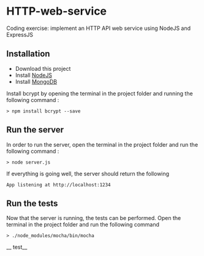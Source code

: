 # HTTP-web-service
Coding exercise: implement an HTTP API web service using NodeJS and ExpressJS
## Installation
- Download this project
- Install [NodeJS](https://nodejs.org/en/download/)
- Install [MongoDB](https://docs.mongodb.com/manual/administration/install-community/)

Install bcrypt by opening the terminal in the project folder and running the following command :

    > npm install bcrypt --save
## Run the server
In order to run the server, open the terminal in the project folder and run the following command :

    > node server.js
If everything is going well, the server should return the following

    App listening at http://localhost:1234
## Run the tests
Now that the server is running, the tests can be performed.
Open the terminal in the project folder and run the following command

    > ./node_modules/mocha/bin/mocha 


__ test__
